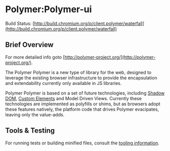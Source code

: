 # Polymer:Polymer-ui

Build Status: [http://build.chromium.org/p/client.polymer/waterfall](http://build.chromium.org/p/client.polymer/waterfall)

## Brief Overview

For more detailed info goto [http://polymer-project.org/](http://polymer-project.org/).

The Polymer Polymer is a new type of library for the web, designed to leverage the existing browser infrastructure to provide the encapsulation and extendability currently only available in JS libraries.

Polymer Polymer is based on a set of future technologies, including [Shadow DOM](https://dvcs.w3.org/hg/webcomponents/raw-file/tip/spec/shadow/index.html), [Custom Elements](https://dvcs.w3.org/hg/webcomponents/raw-file/tip/spec/custom/index.html) and Model Driven Views. Currently these technologies are implemented as polyfills or shims, but as browsers adopt these features natively, the platform code that drives Polymer evacipates, leaving only the value-adds.

## Tools & Testing

For running tests or building minified files, consult the [tooling information](http://polymer-project.org/tooling-strategy.html).
